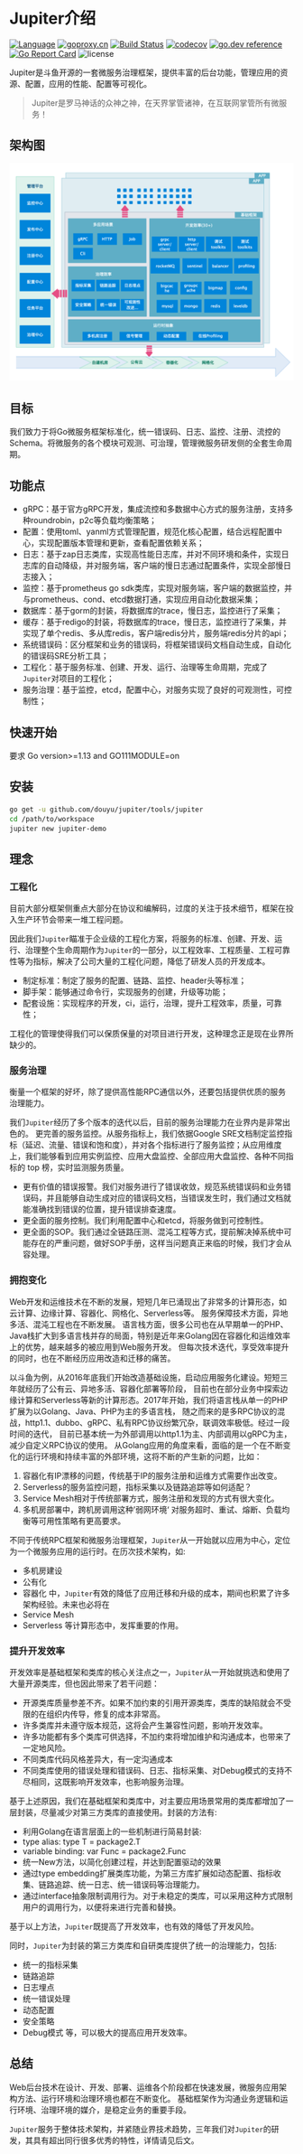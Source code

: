 # Jupiter介绍
[![Language](https://img.shields.io/badge/Language-Go-blue.svg)](https://golang.org/)
[![goproxy.cn](https://goproxy.cn/stats/github.com/douyu/jupiter/badges/download-count.svg)](https://github.com/douyu/jupiter)
[![Build Status](https://travis-ci.org/douyu/jupiter.svg?branch=master)](https://travis-ci.org/douyu/jupiter)
[![codecov](https://codecov.io/gh/douyu/jupiter/branch/master/graph/badge.svg)](https://codecov.io/gh/douyu/jupiter)
[![go.dev reference](https://img.shields.io/badge/go.dev-reference-007d9c?logo=go&logoColor=white&style=flat-square)](https://pkg.go.dev/github.com/douyu/jupiter?tab=doc)
[![Go Report Card](https://goreportcard.com/badge/github.com/douyu/jupiter)](https://goreportcard.com/report/github.com/douyu/jupiter)
![license](https://img.shields.io/badge/license-Apache--2.0-green.svg)

Jupiter是斗鱼开源的一套微服务治理框架，提供丰富的后台功能，管理应用的资源、配置，应用的性能、配置等可视化。
> Jupiter是罗马神话的众神之神，在天界掌管诸神，在互联网掌管所有微服务！

## 架构图
![image](../static/jupiter/arch.png)

## 目标
我们致力于将Go微服务框架标准化，统一错误码、日志、监控、注册、流控的Schema。将微服务的各个模块可观测、可治理，管理微服务研发侧的全套生命周期。


## 功能点
- gRPC：基于官方gRPC开发，集成流控和多数据中心方式的服务注册，支持多种roundrobin，p2c等负载均衡策略；
- 配置：使用toml、yanml方式管理配置，规范化核心配置，结合远程配置中心，实现配置版本管理和更新，查看配置依赖关系；
- 日志：基于zap日志类库，实现高性能日志库，并对不同环境和条件，实现日志库的自动降级，并对服务端，客户端的慢日志通过配置条件，实现全部慢日志接入；
- 监控：基于prometheus go sdk类库，实现对服务端，客户端的数据监控，并与prometheus、cond、etcd数据打通，实现应用自动化数据采集；
- 数据库：基于gorm的封装，将数据库的trace，慢日志，监控进行了采集；
- 缓存：基于redigo的封装，将数据库的trace，慢日志，监控进行了采集，并实现了单个redis、多从库redis，客户端redis分片，服务端redis分片的api；
- 系统错误码：区分框架和业务的错误码，将框架错误码文档自动生成，自动化的错误码SRE分析工具；
- 工程化：基于服务标准、创建、开发、运行、治理等生命周期，完成了``Jupiter``对项目的工程化；
- 服务治理：基于监控，etcd，配置中心，对服务实现了良好的可观测性，可控制性；


## 快速开始
要求 Go version>=1.13 and GO111MODULE=on

## 安装
```bash
go get -u github.com/douyu/jupiter/tools/jupiter
cd /path/to/workspace
jupiter new jupiter-demo
```

## 理念

### 工程化
目前大部分框架侧重点大部分在协议和编解码，过度的关注于技术细节，框架在投入生产环节会带来一堆工程问题。

因此我们``Jupiter``瞄准于企业级的工程化方案，将服务的标准、创建、开发、运行、治理整个生命周期作为``Jupiter``的一部分，以工程效率、工程质量、工程可靠性等为指标，解决了公司大量的工程化问题，降低了研发人员的开发成本。

- 制定标准：制定了服务的配置、链路、监控、header头等标准；
- 脚手架：能够通过命令行，实现服务的创建，升级等功能；
- 配套设施：实现程序的开发，ci，运行，治理，提升工程效率，质量，可靠性；

工程化的管理使得我们可以保质保量的对项目进行开发，这种理念正是现在业界所缺少的。

### 服务治理

衡量一个框架的好坏，除了提供高性能RPC通信以外，还要包括提供优质的服务治理能力。

我们``Jupiter``经历了多个版本的迭代以后，目前的服务治理能力在业界内是非常出色的。
更完善的服务监控。从服务指标上，我们依据Google SRE文档制定监控指标（延迟、流量、错误和饱和度），并对各个指标进行了服务监控；从应用维度上，我们能够看到应用实例监控、应用大盘监控、全部应用大盘监控、各种不同指标的 top 榜，实时监测服务质量。

- 更有价值的错误报警。我们对服务进行了错误收敛，规范系统错误码和业务错误码，并且能够自动生成对应的错误码文档，当错误发生时，我们通过文档就能准确找到错误的位置，提升错误排查速度。
- 更全面的服务控制。我们利用配置中心和etcd，将服务做到可控制性。
- 更全面的SOP。我们通过全链路压测、混沌工程等方式，提前解决掉系统中可能存在的严重问题，做好SOP手册，这样当问题真正来临的时候，我们才会从容处理。


### 拥抱变化

Web开发和运维技术在不断的发展，短短几年已涌现出了非常多的计算形态，如云计算、边缘计算、容器化、网格化、Serverless等。
服务保障技术方面，异地多活、混沌工程也在不断发展。
语言栈方面，很多公司也在从早期单一的PHP、Java栈扩大到多语言栈并存的局面，特别是近年来Golang因在容器化和运维效率上的优势，越来越多的被应用到Web服务开发。
但每次技术迭代，享受效率提升的同时，也在不断经历应用改造和迁移的痛苦。

以斗鱼为例，从2016年底我们开始改造基础设施，启动应用服务化建设。短短三年就经历了公有云、异地多活、容器化部署等阶段，
目前也在部分业务中探索边缘计算和Serverless等新的计算形态。2017年开始，我们将语言栈从单一的PHP扩展为以Golang、Java、PHP为主的多语言栈，
随之而来的是多RPC协议的混战，http1.1、dubbo、gRPC、私有RPC协议纷繁冗杂，联调效率极低。经过一段时间的迭代，
目前已基本统一为外部调用以http1.1为主、内部调用以gRPC为主，减少自定义RPC协议的使用。
从Golang应用的角度来看，面临的是一个在不断变化的运行环境和持续丰富的外部环境，这将不断的产生新的问题，比如：
1. 容器化有IP漂移的问题，传统基于IP的服务注册和运维方式需要作出改变。
2. Serverless的服务监控问题，指标采集以及链路追踪等如何适配？
3. Service Mesh相对于传统部署方式，服务注册和发现的方式有很大变化。
4. 多机房部署中，跨机房调用这种’弱网环境‘ 对服务超时、重试、熔断、负载均衡等可用性策略有更高要求。

不同于传统RPC框架和微服务治理框架，``Jupiter``从一开始就以应用为中心，定位为一个微服务应用的运行时。在历次技术架构，如:
- 多机房建设
- 公有化
- 容器化
中，``Jupiter``有效的降低了应用迁移和升级的成本，期间也积累了许多架构经验。未来也必将在
- Service Mesh
- Serverless
等计算形态中，发挥重要的作用。


### 提升开发效率

开发效率是基础框架和类库的核心关注点之一，``Jupiter``从一开始就挑选和使用了大量开源类库，但也因此带来了若干问题：
- 开源类库质量参差不齐。如果不加约束的引用开源类库，类库的缺陷就会不受限的在组织内传导，修复的成本非常高。
- 许多类库并未遵守版本规范，这将会产生兼容性问题，影响开发效率。
- 许多功能都有多个类库可供选择，不加约束将增加维护和沟通成本，也带来了一定地风险。
- 不同类库代码风格差异大，有一定沟通成本
- 不同类库使用的错误处理和错误码、日志、指标采集、对Debug模式的支持不尽相同，这既影响开发效率，也影响服务治理。

基于上述原因，我们在基础框架和类库中，对主要应用场景常用的类库都增加了一层封装，尽量减少对第三方类库的直接使用。封装的方法有:
- 利用Golang在语言层面上的一些机制进行简易封装:
- type alias: type T = package2.T
- variable binding: var Func = package2.Func
- 统一New方法，以简化创建过程，并达到配置驱动的效果
- 通过type embedding扩展类库功能，为第三方库扩展如动态配置、指标收集、链路追踪、统一日志、统一错误码等治理能力。
- 通过interface抽象限制调用行为。对于未稳定的类库，可以采用这种方式限制用户的调用行为，以便将来进行完善和替换。

基于以上方法，``Jupiter``既提高了开发效率，也有效的降低了开发风险。

同时，``Jupiter``为封装的第三方类库和自研类库提供了统一的治理能力，包括:
- 统一的指标采集
- 链路追踪
- 日志埋点
- 统一错误处理
- 动态配置
- 安全策略
- Debug模式
等，可以极大的提高应用开发效率。


## 总结
Web后台技术在设计、开发、部署、运维各个阶段都在快速发展，微服务应用架构方法、运行环境和治理环境也都在不断变化。
基础框架作为沟通业务逻辑和运行环境、治理环境的媒介，是稳定业务的重要手段。

``Jupiter``服务于整体技术架构，并紧随业界技术趋势，三年我们对``Jupiter``的研发，其具有超出同行很多优秀的特性，详情请见后文。

